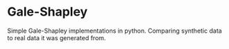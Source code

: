 # Gale-Shapley
Simple Gale-Shapley implementations in python. Comparing synthetic data to real data it was generated from.
